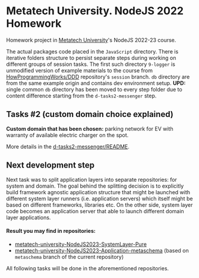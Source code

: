 # Metatech University. NodeJS 2022 Homework
Homework project in [Metatech University](https://github.com/metatech-university/)'s NodeJS 2022-23 course.

The actual packages code placed in the `JavaScript` directory. There is iterative folders structure to persist separate steps during working on different groups of session tasks. The first such directory `9-logger` is unmodified version of example materials to the course from [HowProgrammingWorks/DDD](https://github.com/HowProgrammingWorks/DDD/tree/session) repository's `session` branch. `db` directory are from the same example origin and contains dev environment setup. **UPD:** single common `db` directory has been moved to every step folder due to content difference starting from the `d-tasks2-messenger` step.

## Tasks #2 (custom domain choice explained)
**Custom domain that has been chosen:** parking network for EV with warranty of available electric charger on the spot.

More details in the [d-tasks2-messenger/README](./JavaScript/d-tasks2-messenger/README.md).

## Next development step
Next task was to split application layers into separate repositories: for system and domain. The goal behind the splitting decision is to explicitly build framework agnostic application structure that might be launched with different system layer runners (i.e. application servers) which itself might be based on different frameworks, libraries etc. On the other side, system layer code becomes an application server that able to launch different domain layer applications.

#### Result you may find in repositories:
- [metatech-university-NodeJS2023-SystemLayer-Pure](https://github.com/KLarpen/metatech-university-NodeJS2023-SystemLayer-Pure)
- [metatech-university-NodeJS2023-Application-metaschema](https://github.com/KLarpen/metatech-university-NodeJS2023-Application-metaschema) (based on `metaschema` branch of the current repository)

All following tasks will be done in the aforementioned repositories.
